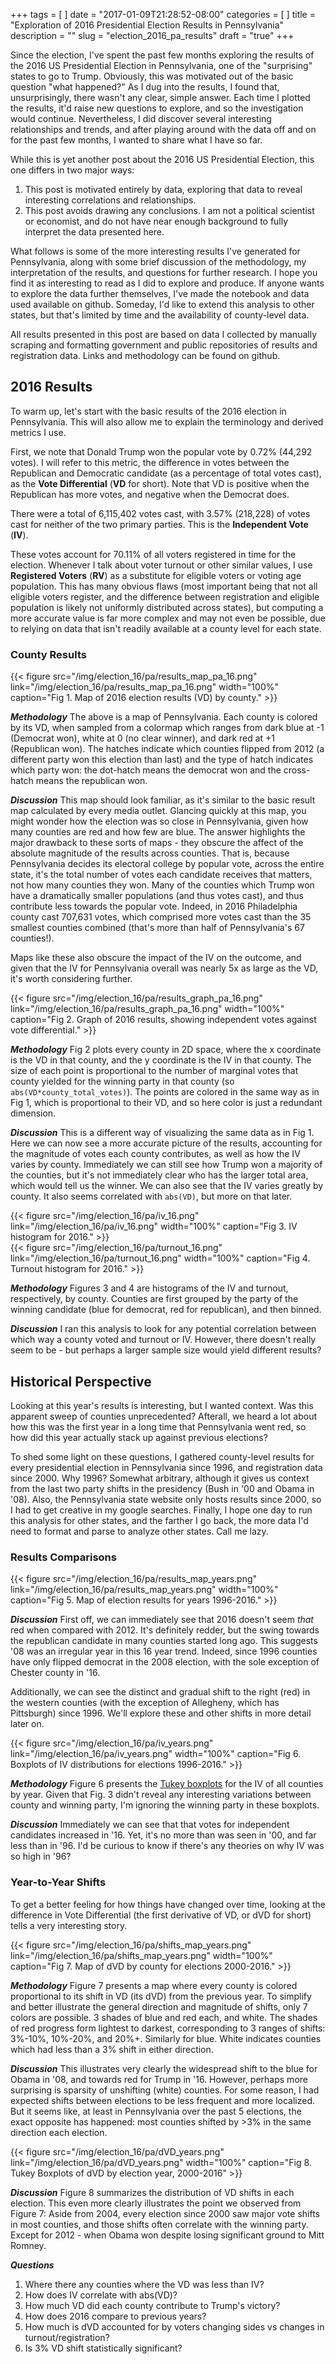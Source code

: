 +++
tags = [
]
date = "2017-01-09T21:28:52-08:00"
categories = [
]
title = "Exploration of 2016 Presidential Election Results in Pennsylvania"
description = ""
slug = "election_2016_pa_results"
draft = "true"
+++

Since the election, I've spent the past few months exploring the results of the
2016 US Presidential Election in Pennsylvania, one of the "surprising" states to
go to Trump. Obviously, this was motivated out of the basic question "what
happened?" As I dug into the results, I found that, unsurprisingly, there wasn't
any clear, simple answer. Each time I plotted the results, it'd raise new
questions to explore, and so the investigation would continue. Nevertheless, I did discover several interesting
relationships and trends, and after playing around with the data off and on for
the past few months, I wanted to share what I have so far.

While this is yet another post about the 2016 US Presidential Election, this one
differs in two major ways:

1. This post is motivated entirely by data, exploring that data to reveal
   interesting correlations and relationships.
2. This post avoids drawing any conclusions. I am not a political scientist or
   economist, and do not have near enough background to fully interpret the data
   presented here.

What follows is some of the more interesting results I've generated for
Pennsylvania, along with some brief discussion of the methodology, my
interpretation of the results, and questions for further research. I hope you
find it as interesting to read as I did to explore and produce. If anyone wants
to explore the data further themselves, I've made the notebook and data used
available on github. Someday, I'd like to extend this analysis to other states,
but that's limited by time and the availability of county-level data.

All results presented in this post are based on data I collected by manually
scraping and formatting government and public repositories of results and
registration data. Links and methodology can be found on github.

## 2016 Results

To warm up, let's start with the basic results of the 2016 election in
Pennsylvania. This will also allow me to explain the terminology and derived
metrics I use.

First, we note that Donald Trump won the popular vote by 0.72% (44,292 votes). I
will refer to this metric, the difference in votes between the Republican and
Democratic candidate (as a percentage of total votes cast), as the **Vote
Differential** (**VD** for short). Note that VD is positive when the Republican
has more votes, and negative when the Democrat does.

There were a total of 6,115,402 votes cast, with 3.57% (218,228) of votes cast
for neither of the two primary parties. This is the **Independent Vote**
(**IV**).

These votes account for 70.11% of all voters registered in time for the
election. Whenever I talk about voter turnout or other similar values, I use
**Registered Voters** (**RV**) as a substitute for eligible voters or voting age
population. This has many obvious flaws (most important being that not all
eligible voters register, and the difference between registration and eligible
population is likely not uniformly distributed across states), but computing a
more accurate value is far more complex and may not even be possible, due to
relying on data that isn't readily available at a county level for each state.

### County Results
{{< figure src="/img/election_16/pa/results_map_pa_16.png" link="/img/election_16/pa/results_map_pa_16.png" width="100%"
 caption="Fig 1. Map of 2016 election results (VD) by county." >}}

***Methodology*** The above is a map of Pennsylvania. Each county is colored by its
VD, when sampled from a colormap which ranges from dark blue at -1 (Democrat
won), white at 0 (no clear winner), and dark red at +1 (Republican won). The hatches
indicate which counties flipped from 2012 (a different party won this election
than last) and the type of hatch indicates which party won: the dot-hatch means
the democrat won and the cross-hatch means the republican won.

***Discussion*** This map should look familiar, as it's similar to the basic
result map calculated by every media outlet. Glancing quickly at this map, you
might wonder how the election was so close in Pennsylvania, given how many
counties are red and how few are blue. The answer highlights the major drawback
to these sorts of maps - they obscure the affect of the absolute magnitude of
the results across counties. That is, because Pennsylvania decides its electoral
college by popular vote, across the entire state, it's the total number of votes
each candidate receives that matters, not how many counties they won. Many of
the counties which Trump won have a dramatically smaller populations (and thus
votes cast), and thus contribute less towards the popular vote. Indeed, in 2016
Philadelphia county cast 707,631 votes, which comprised more votes cast than the
35 smallest counties combined (that's more than half of Pennsylvania's 67
counties!).

Maps like these also obscure the impact of the IV on the outcome, and given that
the IV for Pennsylvania overall was nearly 5x as large as the VD, it's worth
considering further.

{{< figure src="/img/election_16/pa/results_graph_pa_16.png"
 link="/img/election_16/pa/results_graph_pa_16.png" width="100%"
 caption="Fig 2. Graph of 2016 results, showing independent votes against vote differential." >}}

***Methodology*** Fig 2 plots every county in 2D space, where the x coordinate
is the VD in that county, and the y coordinate is the IV in that county. The
size of each point is proportional to the number of marginal votes that county
yielded for the winning party in that county (so
`abs(VD*county_total_votes)`). The points are colored in the same way as in Fig
1, which is proportional to their VD, and so here color is just a redundant
dimension.

***Discussion*** This is a different way of visualizing the same data as in
Fig 1. Here we can now see a more accurate picture of the results, accounting
for the magnitude of votes each county contributes, as well as how the IV varies
by county. Immediately we can still see how Trump won a majority of the
counties, but it's not immediately clear who has the larger total area, which
would tell us the winner. We can also see that the IV varies greatly by
county. It also seems correlated with `abs(VD)`, but more on that later.

<div class='row'>
    <div class='col-xs-12 col-sm-6'>
        {{< figure src="/img/election_16/pa/iv_16.png" link="/img/election_16/pa/iv_16.png" width="100%"
            caption="Fig 3. IV histogram for 2016." >}}
    </div>
    <div class='col-xs-12 col-sm-6'>
        {{< figure src="/img/election_16/pa/turnout_16.png" link="/img/election_16/pa/turnout_16.png" width="100%"
            caption="Fig 4. Turnout histogram for 2016." >}}
    </div>
</div>

***Methodology*** Figures 3 and 4 are histograms of the IV and turnout,
respectively, by county. Counties are first grouped by the party of the winning
candidate (blue for democrat, red for republican), and then binned.

***Discussion*** I ran this analysis to look for any potential correlation
between which way a county voted and turnout or IV. However, there doesn't
really seem to be - but perhaps a larger sample size would yield different
results?

## Historical Perspective

Looking at this year's results is interesting, but I wanted context. Was this
apparent sweep of counties unprecedented? Afterall, we heard a lot about how
this was the first year in a long time that Pennsylvania went red, so how did
this year actually stack up against previous elections?

To shed some light on these questions, I gathered county-level results for every
presidential election in Pennsylvania since 1996, and registration data
since 2000. Why 1996? Somewhat arbitrary, although it gives us context from the
last two party shifts in the presidency (Bush in '00 and Obama in '08). Also,
the Pennsylvania state website only hosts results since 2000, so I had to get
creative in my google searches. Finally, I hope one day to run this analysis for
other states, and the farther I go back, the more data I'd need to format and
parse to analyze other states. Call me lazy.

### Results Comparisons
{{< figure src="/img/election_16/pa/results_map_years.png"
    link="/img/election_16/pa/results_map_years.png" width="100%"
    caption="Fig 5. Map of election results for years 1996-2016." >}}

***Discussion*** First off, we can immediately see that 2016 doesn't seem *that*
red when compared with 2012. It's definitely redder, but the swing towards the
republican candidate in many counties started long ago. This suggests '08 was an
irregular year in this 16 year trend. Indeed, since 1996 counties have only
flipped democrat in the 2008 election, with the sole exception of Chester county
in '16.

Additionally, we can see the distinct and gradual shift to the right (red) in
the western counties (with the exception of Allegheny, which has Pittsburgh)
since 1996. We'll explore these and other shifts in more detail later on.

{{< figure src="/img/election_16/pa/iv_years.png"
    link="/img/election_16/pa/iv_years.png" width="100%"
    caption="Fig 6. Boxplots of IV distributions for elections 1996-2016." >}}

***Methodology*** Figure 6 presents
the [Tukey boxplots](https://en.wikipedia.org/wiki/Box_plot) for the IV of all
counties by year. Given that Fig. 3 didn't reveal any interesting
variations between county and winning party, I'm ignoring the winning party in
these boxplots.

***Discussion*** Immediately we can see that that votes for independent
candidates increased in '16. Yet, it's no more than was seen in '00, and far
less than in '96. I'd be curious to know if there's any theories on why IV was
so high in '96?

### Year-to-Year Shifts
To get a better feeling for how things have changed over time, looking at the
difference in Vote Differential (the first derivative of VD, or dVD for short)
tells a very interesting story.

{{< figure src="/img/election_16/pa/shifts_map_years.png"
    link="/img/election_16/pa/shifts_map_years.png" width="100%"
    caption="Fig 7. Map of dVD by county for elections 2000-2016." >}}

***Methodology*** Figure 7 presents a map where every county is colored
proportional to its shift in VD (its dVD) from the previous year. To simplify
and better illustrate the general direction and magnitude of shifts, only 7
colors are possible. 3 shades of blue and red each, and white. The shades of red
progress form lightest to darkest, corresponding to 3 ranges of shifts: 3%-10%,
10%-20%, and 20%+. Similarly for blue. White indicates counties which had less
than a 3% shift in either direction.

***Discussion*** This illustrates very clearly the widespread shift to the blue
for Obama in '08, and towards red for Trump in '16. However, perhaps more
surprising is sparsity of unshifting (white) counties. For some reason, I had
expected shifts between elections to be less frequent and more localized. But it
seems like, at least in Pennsylvania over the past 5 elections, the exact
opposite has happened: most counties shifted by >3% in the same direction each
election.


{{< figure src="/img/election_16/pa/dVD_years.png"
    link="/img/election_16/pa/dVD_years.png" width="100%"
    caption="Fig 8. Tukey Boxplots of dVD by election year, 2000-2016" >}}

***Discussion*** Figure 8 summarizes the distribution of VD shifts in each
election. This even more clearly illustrates the point we observed from Figure
7: Aside from 2004, every election since 2000 saw major vote shifts in most
counties, and those shifts often correlate with the winning party. Except for
2012 - when Obama won despite losing significant ground to Mitt Romney.

***Questions***

1. Where there any counties where the VD was less than IV?
2. How does IV correlate with abs(VD)?
3. How much VD did each county contribute to Trump's victory?
4. How does 2016 compare to previous years?
5. How much is dVD accounted for by voters changing sides vs changes in
   turnout/registration?
6. Is 3% VD shift statistically significant?
